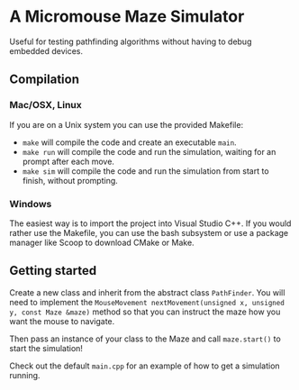 # A Micromouse Maze Simulator

Useful for testing pathfinding algorithms without having to debug embedded devices.

## Compilation

### Mac/OSX, Linux

If you are on a Unix system you can use the provided Makefile:
* `make` will compile the code and create an executable `main`.
* `make run` will compile the code and run the simulation, waiting for an <ENTER> prompt after each move.
* `make sim` will compile the code and run the simulation from start to finish, without prompting.

### Windows

The easiest way is to import the project into Visual Studio C++. If you would rather use the Makefile, you can use the bash subsystem or use a package manager like Scoop to download CMake or Make.

## Getting started

Create a new class and inherit from the abstract class `PathFinder`. You will need to implement the `MouseMovement nextMovement(unsigned x, unsigned y, const Maze &maze)` method so that you can instruct the maze how you want the mouse to navigate.

Then pass an instance of your class to the Maze and call `maze.start()` to start the simulation!

Check out the default `main.cpp` for an example of how to get a simulation running.